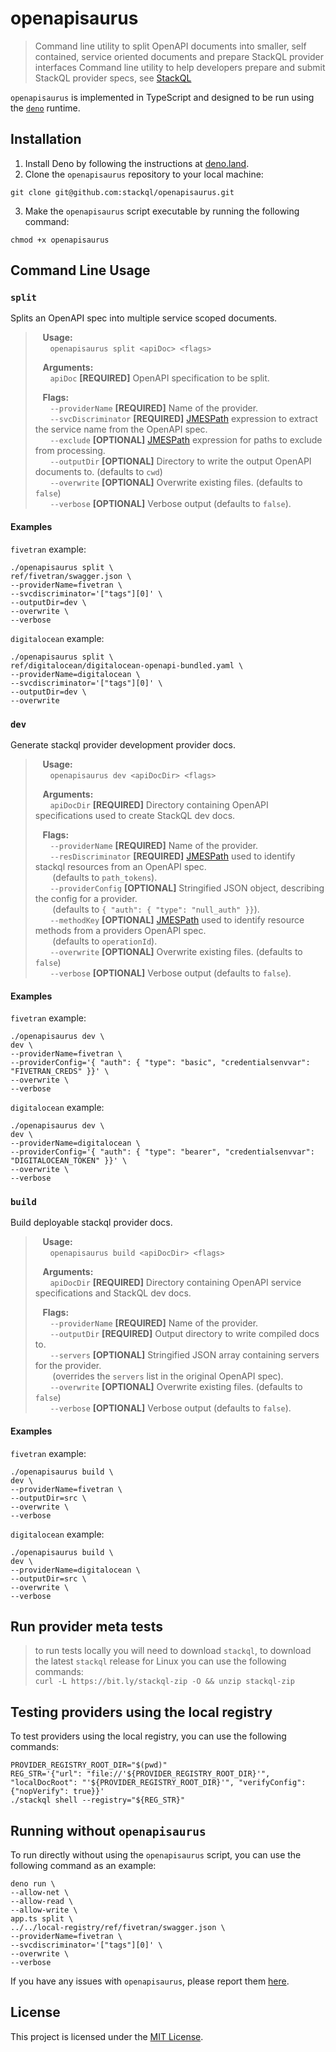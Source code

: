 # openapisaurus

> Command line utility to split OpenAPI documents into smaller, self contained, service oriented documents and prepare StackQL provider interfaces
> Command line utility to help developers prepare and submit StackQL provider specs, see [StackQL](https://github.com/stackql/stackql)

`openapisaurus` is implemented in TypeScript and designed to be run using the [`deno`](https://deno.land/) runtime.

## Installation

1. Install Deno by following the instructions at [deno.land](https://deno.land/).
2. Clone the `openapisaurus` repository to your local machine:
```
git clone git@github.com:stackql/openapisaurus.git
```
3. Make the `openapisaurus` script executable by running the following command:
```
chmod +x openapisaurus
```

## Command Line Usage

### `split`

Splits an OpenAPI spec into multiple service scoped documents.  

> &nbsp;&nbsp;&nbsp;__Usage:__   
> &nbsp;&nbsp;&nbsp;&nbsp;&nbsp;&nbsp;`openapisaurus split <apiDoc> <flags>`  
> 
> &nbsp;&nbsp;&nbsp;__Arguments:__  
> &nbsp;&nbsp;&nbsp;&nbsp;&nbsp;&nbsp;`apiDoc`  __[REQUIRED]__ OpenAPI specification to be split.  
> 
> &nbsp;&nbsp;&nbsp;__Flags:__  
> &nbsp;&nbsp;&nbsp;&nbsp;&nbsp;&nbsp;`--providerName`      __[REQUIRED]__ Name of the provider.  
> &nbsp;&nbsp;&nbsp;&nbsp;&nbsp;&nbsp;`--svcDiscriminator`  __[REQUIRED]__ [JMESPath](https://jmespath.org/) expression to extract the service name from the OpenAPI spec.  
> &nbsp;&nbsp;&nbsp;&nbsp;&nbsp;&nbsp;`--exclude`           __[OPTIONAL]__ [JMESPath](https://jmespath.org/) expression for paths to exclude from processing.  
> &nbsp;&nbsp;&nbsp;&nbsp;&nbsp;&nbsp;`--outputDir`         __[OPTIONAL]__ Directory to write the output OpenAPI documents to. (defaults to `cwd`)  
> &nbsp;&nbsp;&nbsp;&nbsp;&nbsp;&nbsp;`--overwrite`         __[OPTIONAL]__ Overwrite existing files. (defaults to `false`)  
> &nbsp;&nbsp;&nbsp;&nbsp;&nbsp;&nbsp;`--verbose`           __[OPTIONAL]__ Verbose output (defaults to `false`).  

#### Examples

`fivetran` example:  

```
./openapisaurus split \
ref/fivetran/swagger.json \
--providerName=fivetran \
--svcdiscriminator='["tags"][0]' \
--outputDir=dev \
--overwrite \
--verbose
```

`digitalocean` example:  

```
./openapisaurus split \
ref/digitalocean/digitalocean-openapi-bundled.yaml \
--providerName=digitalocean \
--svcdiscriminator='["tags"][0]' \
--outputDir=dev \
--overwrite
```

### `dev`

Generate stackql provider development provider docs.    

> &nbsp;&nbsp;&nbsp;__Usage:__   
> &nbsp;&nbsp;&nbsp;&nbsp;&nbsp;&nbsp;`openapisaurus dev <apiDocDir> <flags>`  
> 
> &nbsp;&nbsp;&nbsp;__Arguments:__  
> &nbsp;&nbsp;&nbsp;&nbsp;&nbsp;&nbsp;`apiDocDir`  __[REQUIRED]__ Directory containing OpenAPI specifications used to create StackQL dev docs.  
> 
> &nbsp;&nbsp;&nbsp;__Flags:__  
> &nbsp;&nbsp;&nbsp;&nbsp;&nbsp;&nbsp;`--providerName`      __[REQUIRED]__ Name of the provider.  
> &nbsp;&nbsp;&nbsp;&nbsp;&nbsp;&nbsp;`--resDiscriminator`  __[REQUIRED]__ [JMESPath](https://jmespath.org/) used to identify stackql resources from an OpenAPI spec.  
> &nbsp;&nbsp;&nbsp;&nbsp;&nbsp;&nbsp; (defaults to `path_tokens`).  
> &nbsp;&nbsp;&nbsp;&nbsp;&nbsp;&nbsp;`--providerConfig`    __[OPTIONAL]__ Stringified JSON object, describing the config for a provider.  
> &nbsp;&nbsp;&nbsp;&nbsp;&nbsp;&nbsp; (defaults to `{ "auth": { "type": "null_auth" }}`).  
> &nbsp;&nbsp;&nbsp;&nbsp;&nbsp;&nbsp;`--methodKey`         __[OPTIONAL]__ [JMESPath](https://jmespath.org/) used to identify resource methods from a providers OpenAPI spec.  
> &nbsp;&nbsp;&nbsp;&nbsp;&nbsp;&nbsp; (defaults to `operationId`).  
> &nbsp;&nbsp;&nbsp;&nbsp;&nbsp;&nbsp;`--overwrite`         __[OPTIONAL]__ Overwrite existing files. (defaults to `false`)  
> &nbsp;&nbsp;&nbsp;&nbsp;&nbsp;&nbsp;`--verbose`           __[OPTIONAL]__ Verbose output (defaults to `false`).  

#### Examples

`fivetran` example:  

```
./openapisaurus dev \
dev \
--providerName=fivetran \
--providerConfig='{ "auth": { "type": "basic", "credentialsenvvar": "FIVETRAN_CREDS" }}' \
--overwrite \
--verbose
```

`digitalocean` example:  

```
./openapisaurus dev \
dev \
--providerName=digitalocean \
--providerConfig='{ "auth": { "type": "bearer", "credentialsenvvar": "DIGITALOCEAN_TOKEN" }}' \
--overwrite \
--verbose
```

### `build`

Build deployable stackql provider docs.   

> &nbsp;&nbsp;&nbsp;__Usage:__   
> &nbsp;&nbsp;&nbsp;&nbsp;&nbsp;&nbsp;`openapisaurus build <apiDocDir> <flags>`  
> 
> &nbsp;&nbsp;&nbsp;__Arguments:__  
> &nbsp;&nbsp;&nbsp;&nbsp;&nbsp;&nbsp;`apiDocDir`  __[REQUIRED]__ Directory containing OpenAPI service specifications and StackQL dev docs.  
> 
> &nbsp;&nbsp;&nbsp;__Flags:__  
> &nbsp;&nbsp;&nbsp;&nbsp;&nbsp;&nbsp;`--providerName`      __[REQUIRED]__ Name of the provider.  
> &nbsp;&nbsp;&nbsp;&nbsp;&nbsp;&nbsp;`--outputDir`         __[REQUIRED]__ Output directory to write compiled docs to.  
> &nbsp;&nbsp;&nbsp;&nbsp;&nbsp;&nbsp;`--servers`    __[OPTIONAL]__ Stringified JSON array containing servers for the provider.  
> &nbsp;&nbsp;&nbsp;&nbsp;&nbsp;&nbsp; (overrides the `servers` list in the original OpenAPI spec).  
> &nbsp;&nbsp;&nbsp;&nbsp;&nbsp;&nbsp;`--overwrite`         __[OPTIONAL]__ Overwrite existing files. (defaults to `false`)  
> &nbsp;&nbsp;&nbsp;&nbsp;&nbsp;&nbsp;`--verbose`           __[OPTIONAL]__ Verbose output (defaults to `false`).  

#### Examples

`fivetran` example:  

```
./openapisaurus build \
dev \
--providerName=fivetran \
--outputDir=src \
--overwrite \
--verbose
```

`digitalocean` example:  

```
./openapisaurus build \
dev \
--providerName=digitalocean \
--outputDir=src \
--overwrite \
--verbose
```

## Run provider meta tests

> to run tests locally you will need to download `stackql`, to download the latest `stackql` release for Linux you can use the following commands:  
> `curl -L https://bit.ly/stackql-zip -O && unzip stackql-zip`

## Testing providers using the local registry

To test providers using the local registry, you can use the following commands:  

```
PROVIDER_REGISTRY_ROOT_DIR="$(pwd)"
REG_STR='{"url": "file://'${PROVIDER_REGISTRY_ROOT_DIR}'", "localDocRoot": "'${PROVIDER_REGISTRY_ROOT_DIR}'", "verifyConfig": {"nopVerify": true}}'
./stackql shell --registry="${REG_STR}"
```
## Running without `openapisaurus`

To run directly without using the `openapisaurus` script, you can use the following command as an example:  

```
deno run \
--allow-net \
--allow-read \
--allow-write \
app.ts split \
../../local-registry/ref/fivetran/swagger.json \
--providerName=fivetran \
--svcdiscriminator='["tags"][0]' \
--overwrite \
--verbose 
```

If you have any issues with `openapisaurus`, please report them [here](https://github.com/stackql/openapisaurus/issues).

## License

This project is licensed under the [MIT License](LICENSE).
